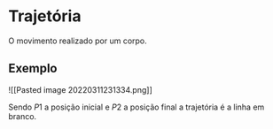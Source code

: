 # Trajetória
O movimento realizado por um corpo.

## Exemplo

![[Pasted image 20220311231334.png]] 

Sendo $P1$ a posição inicial e $P2$ a posição final a trajetória é a linha em branco.
